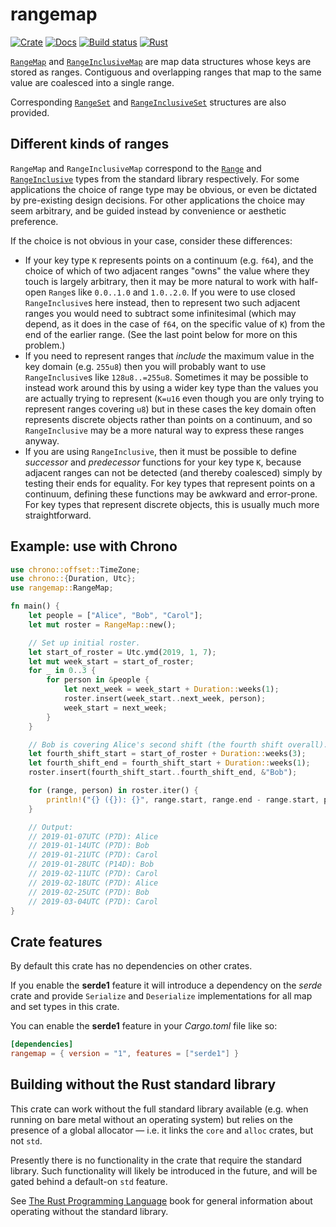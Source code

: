 # rangemap

[![Crate](https://img.shields.io/crates/v/rangemap.svg)](https://crates.io/crates/rangemap)
[![Docs](https://docs.rs/rangemap/badge.svg)](https://docs.rs/rangemap)
[![Build status](https://github.com/jeffparsons/rangemap/workflows/CI/badge.svg)](https://github.com/jeffparsons/rangemap/actions)
[![Rust](https://img.shields.io/badge/rust-1.65.0%2B-blue.svg?maxAge=3600)](https://github.com/jeffparsons/rangemap) <!-- Don't forget to update the GitHub actions config when bumping minimum Rust version. -->

[`RangeMap`] and [`RangeInclusiveMap`] are map data structures whose keys
are stored as ranges. Contiguous and overlapping ranges that map to the same
value are coalesced into a single range.

Corresponding [`RangeSet`] and [`RangeInclusiveSet`] structures are also provided.


## Different kinds of ranges

`RangeMap` and `RangeInclusiveMap` correspond to the [`Range`]
and [`RangeInclusive`] types from the standard library respectively.
For some applications the choice of range type may be obvious,
or even be dictated by pre-existing design decisions. For other applications
the choice may seem arbitrary, and be guided instead by convenience or
aesthetic preference.

If the choice is not obvious in your case, consider these differences:

- If your key type `K` represents points on a continuum (e.g. `f64`),
  and the choice of which of two adjacent ranges "owns" the value
  where they touch is largely arbitrary, then it may be more natural
  to work with half-open `Range`s like `0.0..1.0` and `1.0..2.0`. If you
  were to use closed `RangeInclusive`s here instead, then to represent two such adjacent
  ranges you would need to subtract some infinitesimal (which may depend,
  as it does in the case of `f64`, on the specific value of `K`)
  from the end of the earlier range. (See the last point below for more
  on this problem.)
- If you need to represent ranges that _include_ the maximum
  value in the key domain (e.g. `255u8`) then you will
  probably want to use `RangeInclusive`s like `128u8..=255u8`. Sometimes
  it may be possible to instead work around this by using a wider key
  type than the values you are actually trying to represent (`K=u16`
  even though you are only trying to represent ranges covering `u8`)
  but in these cases the key domain often represents discrete objects
  rather than points on a continuum, and so `RangeInclusive` may
  be a more natural way to express these ranges anyway.
- If you are using `RangeInclusive`, then it must be possible to define
  _successor_ and _predecessor_ functions for your key type `K`,
  because adjacent ranges can not be detected (and thereby coalesced)
  simply by testing their ends for equality. For key types that represent
  points on a continuum, defining these functions may be awkward and error-prone.
  For key types that represent discrete objects, this is usually much
  more straightforward.


## Example: use with Chrono

```rust
use chrono::offset::TimeZone;
use chrono::{Duration, Utc};
use rangemap::RangeMap;

fn main() {
    let people = ["Alice", "Bob", "Carol"];
    let mut roster = RangeMap::new();

    // Set up initial roster.
    let start_of_roster = Utc.ymd(2019, 1, 7);
    let mut week_start = start_of_roster;
    for _ in 0..3 {
        for person in &people {
            let next_week = week_start + Duration::weeks(1);
            roster.insert(week_start..next_week, person);
            week_start = next_week;
        }
    }

    // Bob is covering Alice's second shift (the fourth shift overall).
    let fourth_shift_start = start_of_roster + Duration::weeks(3);
    let fourth_shift_end = fourth_shift_start + Duration::weeks(1);
    roster.insert(fourth_shift_start..fourth_shift_end, &"Bob");

    for (range, person) in roster.iter() {
        println!("{} ({}): {}", range.start, range.end - range.start, person);
    }

    // Output:
    // 2019-01-07UTC (P7D): Alice
    // 2019-01-14UTC (P7D): Bob
    // 2019-01-21UTC (P7D): Carol
    // 2019-01-28UTC (P14D): Bob
    // 2019-02-11UTC (P7D): Carol
    // 2019-02-18UTC (P7D): Alice
    // 2019-02-25UTC (P7D): Bob
    // 2019-03-04UTC (P7D): Carol
}
```


## Crate features

By default this crate has no dependencies on other crates.

If you enable the **serde1** feature it will introduce a dependency on
the _serde_ crate and provide `Serialize` and `Deserialize`
implementations for all map and set types in this crate.

You can enable the **serde1** feature in your _Cargo.toml_ file like so:

```toml
[dependencies]
rangemap = { version = "1", features = ["serde1"] }
```


## Building without the Rust standard library

This crate can work without the full standard library available
(e.g. when running on bare metal without an operating system)
but relies on the presence of a global allocator &mdash;
i.e. it links the `core` and `alloc` crates, but not `std`.

Presently there is no functionality in the crate that require
the standard library. Such functionality will likely be
introduced in the future, and will be gated behind a default-on
`std` feature.

See [The Rust Programming Language](https://doc.rust-lang.org/1.7.0/book/no-stdlib.html)
book for general information about operating without the standard library.



[`RangeMap`]: https://docs.rs/rangemap/latest/rangemap/struct.RangeMap.html
[`RangeInclusiveMap`]: https://docs.rs/rangemap/latest/rangemap/struct.RangeInclusiveMap.html
[`RangeSet`]: https://docs.rs/rangemap/latest/rangemap/struct.RangeSet.html
[`RangeInclusiveSet`]: https://docs.rs/rangemap/latest/rangemap/struct.RangeInclusiveSet.html
[`Range`]: https://doc.rust-lang.org/stable/std/ops/struct.Range.html
[`RangeInclusive`]: https://doc.rust-lang.org/stable/std/ops/struct.RangeInclusive.html
